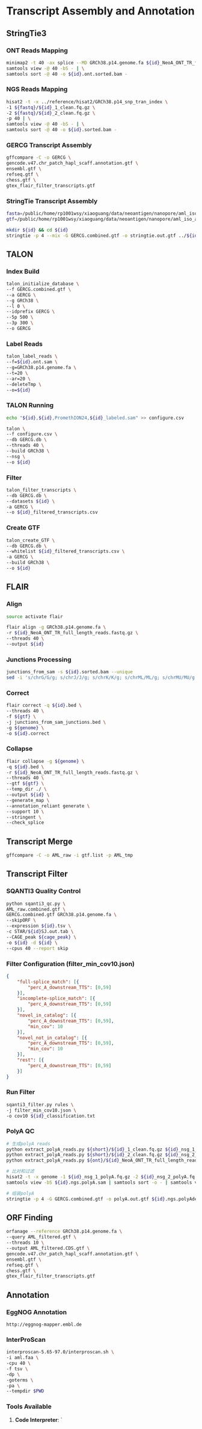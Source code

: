 # Transcript Assembly and Annotation

## StringTie3

### ONT Reads Mapping
```bash
minimap2 -t 40 -ax splice --MD GRCh38.p14.genome.fa ${id}_NeoA_ONT_TR_full_length_reads.fastq.gz | \
samtools view -@ 40 -bS - | \
samtools sort -@ 40 -o ${id}.ont.sorted.bam -
```

### NGS Reads Mapping
```bash
hisat2 -t -x ../reference/hisat2/GRCh38.p14_snp_tran_index \
-1 ${fastq}/${id}_1_clean.fq.gz \
-2 ${fastq}/${id}_2_clean.fq.gz \
-p 40 | \
samtools view -@ 40 -bS - | \
samtools sort -@ 40 -o ${id}.sorted.bam -
```

### GERCG Transcript Assembly
```bash
gffcompare -C -o GERCG \
gencode.v47.chr_patch_hapl_scaff.annotation.gtf \
ensembl.gtf \
refseq.gtf \
chess.gtf \
gtex_flair_filter_transcripts.gtf
```

### StringTie Transcript Assembly
```bash
fasta=/public/home/rp1001wsy/xiaoguang/data/neoantigen/nanopore/aml_iso_assembly/reference/GRCh38.p14.genome.fa
gtf=/public/home/rp1001wsy/xiaoguang/data/neoantigen/nanopore/aml_iso_assembly/reference/GERCG.combined.gtf

mkdir ${id} && cd ${id}
stringtie -p 4 --mix -G GERCG.combined.gtf -o stringtie.out.gtf ../${id}.sorted.bam ../${id}.ont.sorted.bam
```

## TALON

### Index Build
```bash
talon_initialize_database \
--f GERCG.combined.gtf \
--a GERCG \
--g GRCh38 \
--l 0 \
--idprefix GERCG \
--5p 500 \
--3p 300 \
--o GERCG
```

### Label Reads
```bash
talon_label_reads \
--f=${id}.ont.sam \
--g=GRCh38.p14.genome.fa \
--t=20 \
--ar=20 \
--deleteTmp \
--o=${id}
```

### TALON Running
```bash
echo "${id},${id},PromethION24,${id}_labeled.sam" >> configure.csv

talon \
--f configure.csv \
--db GERCG.db \
--threads 40 \
--build GRCh38 \
--nsg \
--o ${id}
```

### Filter
```bash
talon_filter_transcripts \
--db GERCG.db \
--datasets ${id} \
-a GERCG \
--o ${id}_filtered_transcripts.csv
```

### Create GTF
```bash
talon_create_GTF \
--db GERCG.db \
--whitelist ${id}_filtered_transcripts.csv \
-a GERCG \
--build GRCh38 \
--o ${id}
```

## FLAIR

### Align
```bash
source activate flair

flair align -g GRCh38.p14.genome.fa \
-r ${id}_NeoA_ONT_TR_full_length_reads.fastq.gz \
--threads 40 \
--output ${id}
```

### Junctions Processing
```bash
junctions_from_sam -s ${id}.sorted.bam --unique
sed -i 's/chrG/G/g; s/chrJ/J/g; s/chrK/K/g; s/chrML/ML/g; s/chrMU/MU/g' junctions_from_sam_junctions.bed
```

### Correct
```bash
flair correct -q ${id}.bed \
--threads 40 \
-f ${gtf} \
-j junctions_from_sam_junctions.bed \
-g ${genome} \
-o ${id}.correct
```

### Collapse
```bash
flair collapse -g ${genome} \
-q ${id}.bed \
-r ${id}_NeoA_ONT_TR_full_length_reads.fastq.gz \
--threads 40 \
--gtf ${gtf} \
--temp_dir ./ \
--output ${id} \
--generate_map \
--annotation_reliant generate \
--support 10 \
--stringent \
--check_splice
```

## Transcript Merge
```bash
gffcompare -C -o AML_raw -i gtf.list -p AML_tmp
```

## Transcript Filter

### SQANTI3 Quality Control
```bash
python sqanti3_qc.py \
AML_raw.combined.gtf \
GERCG.combined.gtf GRCh38.p14.genome.fa \
--skipORF \
--expression ${id}.tsv \
-c STAR/${id}SJ.out.tab \
--CAGE_peak ${cage_peak} \
-o ${id} -d ${id} \
--cpus 40 --report skip
```

### Filter Configuration (filter_min_cov10.json)
```json
{
    "full-splice_match": [{
        "perc_A_downstream_TTS": [0,59]
    }],
    "incomplete-splice_match": [{
        "perc_A_downstream_TTS": [0,59]
    }],
    "novel_in_catalog": [{
        "perc_A_downstream_TTS": [0,59],
        "min_cov": 10
    }],
    "novel_not_in_catalog": [{
        "perc_A_downstream_TTS": [0,59],
        "min_cov": 10
    }],
    "rest": [{
        "perc_A_downstream_TTS": [0,59]
    }]
}
```

### Run Filter
```bash
sqanti3_filter.py rules \
-j filter_min_cov10.json \
-o cov10 ${id}_classification.txt
```

### PolyA QC
```bash
# 生成polyA reads
python extract_polyA_reads.py ${short}/${id}_1_clean.fq.gz ${id}_nsg_1_polyA.fq.gz
python extract_polyA_reads.py ${short}/${id}_2_clean.fq.gz ${id}_nsg_2_polyA.fq.gz
python extract_polyA_reads.py ${ont}/${id}_NeoA_ONT_TR_full_length_reads.fastq.gz ${id}_ont_polyA.fq.gz

# 比对和过滤
hisat2 -t -x genome -1 ${id}_nsg_1_polyA.fq.gz -2 ${id}_nsg_2_polyA.fq.gz -S ${id}.ngs.polyA.sam -p 10
samtools view -bS ${id}.ngs.polyA.sam | samtools sort -o - | samtools view -h -q 1 -F 4 -F 256 -F 1024 - | grep -v XA:Z | grep -v SA:Z | samtools view -b - > ${id}.ngs.polyAdedup.unique.bam

# 组装polyA
stringtie -p 4 -G GERCG.combined.gtf -o polyA.out.gtf ${id}.ngs.polyAdedup.unique.bam
```

## ORF Finding
```bash
orfanage --reference GRCh38.p14.genome.fa \
--query AML_filtered.gtf \
--threads 10 \
--output AML_filtered.CDS.gtf \
gencode.v47.chr_patch_hapl_scaff.annotation.gtf \
ensembl.gtf \
refseq.gtf \
chess.gtf \
gtex_flair_filter_transcripts.gtf
```

## Annotation

### EggNOG Annotation
`http://eggnog-mapper.embl.de`

### InterProScan
```bash
interproscan-5.65-97.0/interproscan.sh \
-i aml.faa \
-cpu 40 \
-f tsv \
-dp \
-goterms \
-pa \
--tempdir $PWD
```

### Tools Available
1. **Code Interpreter**: `